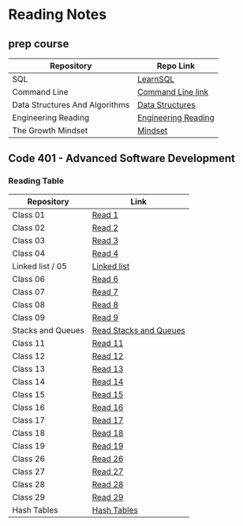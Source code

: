 # Reading Notes
## prep course

| Repository  |     Repo Link    |
| ----------- | ----------- |
|    SQL      |[LearnSQL](https://github.com/saifobe/reading-notes/blob/main/ReadNotes/prep/sql.md)|
|    Command Line      |[Command Line link](https://github.com/saifobe/reading-notes/blob/main/ReadNotes/prep/Terminal.md)|
|    Data Structures And Algorithms     |[Data Structures](https://github.com/saifobe/reading-notes/blob/main/ReadNotes/prep/DataStructuresAndAlgorithms.md)|
|    Engineering Reading    |[Engineering Reading](https://github.com/saifobe/reading-notes/blob/main/ReadNotes/prep/Engineering%20Reading.md)|
|    The Growth Mindset      |[Mindset](https://github.com/saifobe/reading-notes/blob/main/ReadNotes/prep/Mindset.md)|


## Code 401 - Advanced Software Development

### Reading Table 

| Repository  |     Link    |
| ----------- | ----------- |
| Class 01    |  [Read 1](https://github.com/saifobe/reading-notes/blob/main/ReadNotes/ReadClass01.md ) |
| Class 02    |   [Read 2](https://github.com/saifobe/reading-notes/blob/main/ReadNotes/ReadClass02.md)   |
| Class 03    |   [Read 3](https://github.com/saifobe/reading-notes/blob/main/ReadNotes/ReadClass03.md )   |
| Class 04    |   [Read 4](./ReadNotes/ReadClass04.md)   |
|Linked list / 05 |   [Linked list ](/ReadLinkedList.md)   |
| Class 06    |   [Read 6](./ReadNotes/ReadClass06.md)   |
| Class 07    |   [Read 7](./ReadNotes/ReadClass07.md)   |
| Class 08    |   [Read 8](./ReadNotes/ReadClass08.md)   |
| Class 09    |   [Read 9](./ReadNotes/ReadClass09.md)   |
| Stacks and Queues |   [Read Stacks and Queues](./ReadStacksAndQueues.md)   |
| Class 11    |   [Read 11](./ReadNotes/ReadClass11.md)   |
| Class 12    |   [Read 12](./ReadNotes/ReadClass12.md)   |
| Class 13    |   [Read 13](./ReadNotes/ReadClass13.md)   |
| Class 14    |   [Read 14](./ReadNotes/ReadClass14.md)   |
| Class 15    |   [Read 15](./ReadTrees.md)   |
| Class 16    |   [Read 16](./ReadNotes/ReadClass16.md)   |
| Class 17    |   [Read 17](./ReadNotes/ReadClass17.md)   |
| Class 18    |   [Read 18](./ReadNotes/ReadClass18.md)   |
| Class 19    |   [Read 19](./ReadNotes/ReadClass19.md)   |
| Class 26    |   [Read 26](./ReadNotes/ReadClass26.md)   |
| Class 27    |   [Read 27](./ReadNotes/ReadClass27.md)   |
| Class 28    |   [Read 28](./ReadNotes/ReadClass28.md)   |
| Class 29    |   [Read 29](./ReadNotes/ReadClass29.md)   |
| Hash Tables |   [Hash Tables](./ReadHashTable.md)   |